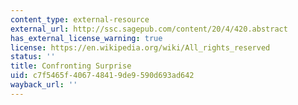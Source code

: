 ```yaml
---
content_type: external-resource
external_url: http://ssc.sagepub.com/content/20/4/420.abstract
has_external_license_warning: true
license: https://en.wikipedia.org/wiki/All_rights_reserved
status: ''
title: Confronting Surprise
uid: c7f5465f-4067-4841-9de9-590d693ad642
wayback_url: ''
---
```

